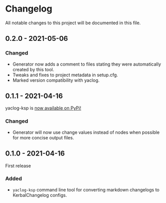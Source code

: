 # Changelog

All notable changes to this project will be documented in this file.

## 0.2.0 - 2021-05-06

### Changed

- Generator now adds a comment to files stating they were automatically created by this tool.
- Tweaks and fixes to project metadata in setup.cfg.
- Marked version compatibility with yaclog.

## 0.1.1 - 2021-04-16

yaclog-ksp is [now available on PyPi!](https://pypi.org/project/yaclog-ksp/)

### Changed

- Generator will now use change values instead of nodes when possible for more concise output files.

## 0.1.0 - 2021-04-16

First release

### Added

- `yaclog-ksp` command line tool for converting markdown changelogs to KerbalChangelog configs.